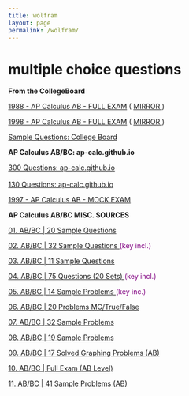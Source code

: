 ```yaml
---
title: wolfram
layout: page
permalink: /wolfram/
---
```


# multiple choice questions

<strong>From the CollegeBoard</strong> <br />
  
<!-- 1988 FULL EXAM -->   
<a href="https://apcentral.collegeboard.com/apc/public/repository/calculcus-free-exam-1988.pdf" target="_blank">1988 - AP Calculus AB - FULL EXAM</a> ( <a href="../docs/apcalculus/apexams/fullexams/calculcus-free-exam-1988.pdf" target="_blank">MIRROR </a> ) <br />

<!-- 1998 FULL EXAM -->  
<a href="https://apcentral.collegeboard.com/apc/public/repository/calculcus-free-exam-1998.pdf" target="_blank">1998 - AP Calculus AB - FULL EXAM</a> ( <a href="../docs/apcalculus/apexams/fullexams/calculcus-free-exam-1998.pdf" target="_blank">MIRROR </a> ) <br />

<!-- Sample Questions from the the College Board course description -->
<a href="../docs/apcalculus/apexams/multiplechoice/mc_sample_ab_bc_cb_2013.pdf" target="_blank">Sample Questions: College Board</a> <br />

  
<strong>AP Calculus AB/BC: ap-calc.github.io</strong><br />  

<!-- ilearnmath.net Multiple Choice Questions for AP Calculus AB/BC -->
<a href="/mcq/" target="_blank"> 300 Questions: ap-calc.github.io </a><br />    
<a href="../docs/quest/questapcalculus.pdf" target="_blank"> 130 Questions: ap-calc.github.io</a><br />

<!-- 1997 Calculus AB MOCK EXAM - iLearnMath.net -->   
<a href="../docs/apcalculus/apexams/fullexams/mc_calcab_1997_mock.pdf" target="_blank">1997 - AP Calculus AB - MOCK EXAM </a> <br />
  
<strong>AP Calculus AB/BC MISC. SOURCES</strong> <br />

<!-- 20 AP Calculus AB Problems from LHS -->
<a href="../docs/apcalculus/apexams/multiplechoice/01_mc_calc_ab_20p.pdf" target="_blank"> 01. AB/BC | 20 Sample Questions </a><br />

<!-- 32 AP Calculus AB Problems--> 
<a href="../docs/apcalculus/apexams/multiplechoice/02_mc_ab_32_problems.pdf" target="_blank">  02. AB/BC | 32 Sample Questions </a><font color=purple>(key incl.)</font><br />

<!-- 11 AP Calculus AB Problems from Newton HS? --> 
<a href="../docs/apcalculus/apexams/multiplechoice/03_mc_ab_11problems.pdf" target="_blank"> 03. AB/BC | 11 Sample Questions </a><br />
      
<!-- Sets AP Calculus AB Multiple Choice Problems from Designated Deriver Wiki -->  
<a href="../docs/apcalculus/apexams/multiplechoice/04_mc_multiple_choice_sets_1thru20.pdf" target="_blank">04. AB/BC | 75 Questions (20 Sets) </a><font color=purple>(key incl.)</font><br />

<!-- 14 MC Problems --> 
<a href="../docs/apcalculus/apexams/multiplechoice/05_mc_bc_14_problems.pdf" target="_blank"> 05. AB/BC | 14 Sample Problems </a> <font color=purple>(key inc.)</font><br />

<!-- 20 MC/TF Problems -->
<a href="../docs/apcalculus/apexams/multiplechoice/06_mc_calc_20problems.pdf" target="_blank"> 06. AB/BC | 20 Problems MC/True/False </a><br />  

<!-- 32 MC Problems AB/BC from Brandeis -->
<a href="../docs/apcalculus/apexams/multiplechoice/07_mc_bc_32_problems_brandeis.pdf" target="_blank"> 07. AB/BC | 32 Sample Problems </a><br />  

<!-- 19 MC Problems AB/BC -->
<a href="../docs/apcalculus/apexams/multiplechoice/08_mc_ab_19questions.pdf" target="_blank"> 08. AB/BC | 19 Sample Problems </a><br />

<!-- 17 Graphing Calculus Problems - Solved - AP Calculus AB Level -->  
<a href="../docs/apcalculus/apexams/multiplechoice/09_mc_old_guide_key_solutions.pdf" target="_blank">   09. AB/BC | 17 Solved Graphing Problems (AB)  </a><br />

<!-- Spark Notes: AP Calculus AB | Full Exam -->
<a href="../docs/apcalculus/apexams/multiplechoice/10_sparknotes_ab_exam_full.pdf" target="_blank"> 10. AB/BC | Full Exam (AB Level)  </a><br />

<!-- 41 MC Problems AB Level -->   
<a href="../docs/apcalculus/apexams/multiplechoice/11_mc_ab_41questions.pdf" target="_blank">  11. AB/BC | 41 Sample Problems (AB) </a><br />
  